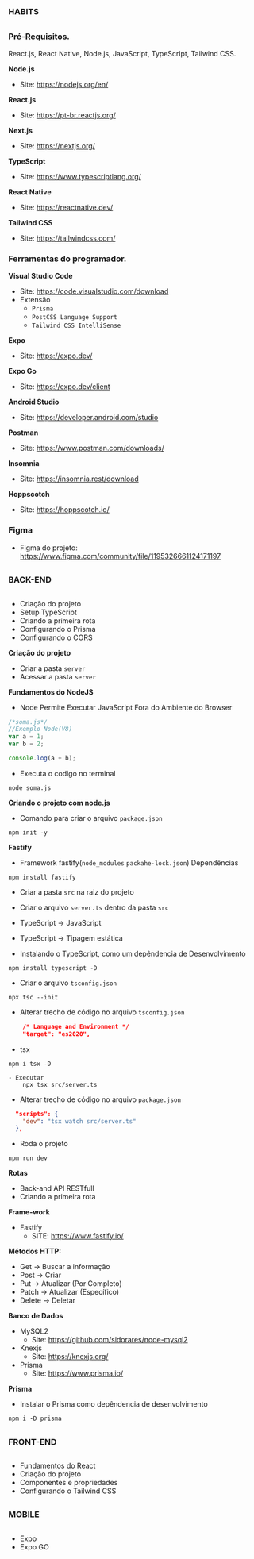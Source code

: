 ##
### HABITS
##

### Pré-Requisitos.

React.js, React Native, Node.js, JavaScript, TypeScript, Tailwind CSS.

**Node.js**
- Site: https://nodejs.org/en/

**React.js**
- Site: https://pt-br.reactjs.org/

**Next.js**
- Site: https://nextjs.org/

**TypeScript**
- Site: https://www.typescriptlang.org/

**React Native**
- Site: https://reactnative.dev/

**Tailwind CSS**
- Site: https://tailwindcss.com/


### Ferramentas do programador.

**Visual Studio Code**
- Site: https://code.visualstudio.com/download
- Extensão
    - `Prisma`
    - `PostCSS Language Support`
    - `Tailwind CSS IntelliSense`

**Expo**
- Site: https://expo.dev/

**Expo Go**
- Site: https://expo.dev/client

**Android Studio**
- Site: https://developer.android.com/studio

**Postman**
- Site: https://www.postman.com/downloads/

**Insomnia**
- Site: https://insomnia.rest/download

**Hoppscotch**
- Site: https://hoppscotch.io/



### Figma
- Figma do projeto: https://www.figma.com/community/file/1195326661124171197


##
### BACK-END
##


- Criação do projeto
- Setup TypeScript
- Criando a primeira rota
- Configurando o Prisma
- Configurando o CORS

**Criação do projeto**

- Criar a pasta `server`
- Acessar a pasta `server`

**Fundamentos do NodeJS**

- Node Permite Executar JavaScript Fora do Ambiente do Browser
```js
/*soma.js*/
//Exemplo Node(V8)
var a = 1;
var b = 2;

console.log(a + b);
```

- Executa o codigo no terminal
```
node soma.js
```

**Criando o projeto com node.js**

- Comando para criar o arquivo `package.json`
```
npm init -y
```

**Fastify**

- Framework fastify(`node_modules` `packahe-lock.json`) Dependências
```
npm install fastify
```

- Criar a pasta `src` na raiz do projeto
- Criar o arquivo `server.ts` dentro da pasta `src`
- TypeScript -> JavaScript
- TypeScript -> Tipagem estática

- Instalando o TypeScript, como um depêndencia de Desenvolvimento
```
npm install typescript -D
```

- Criar o arquivo `tsconfig.json`
```
npx tsc --init
```

- Alterar trecho de código no arquivo `tsconfig.json`
```json
    /* Language and Environment */
    "target": "es2020",   
```

- tsx 
```
npm i tsx -D
```
    - Executar
        npx tsx src/server.ts
    
- Alterar trecho de código no arquivo `package.json`
```json
  "scripts": {
    "dev": "tsx watch src/server.ts"
  },
```

- Roda o projeto
```
npm run dev
``` 

**Rotas**

- Back-and API RESTfull
- Criando a primeira rota

**Frame-work**
- Fastify
  - SITE: https://www.fastify.io/

**Métodos HTTP:**
- Get -> Buscar a informação
- Post -> Criar
- Put -> Atualizar (Por Completo)
- Patch -> Atualizar (Específico)
- Delete -> Deletar


**Banco de Dados**
- MySQL2 
  - Site: https://github.com/sidorares/node-mysql2
- Knexjs 
  - Site: https://knexjs.org/
- Prisma 
  - Site: https://www.prisma.io/

**Prisma**
- Instalar o Prisma como depêndencia de desenvolvimento
```
npm i -D prisma
```




##
### FRONT-END
##


- Fundamentos do React
- Criação do projeto
- Componentes e propriedades
- Configurando o Tailwind CSS


##
### MOBILE
##

- Expo
- Expo GO








